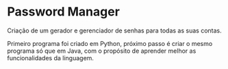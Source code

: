 # Password Manager


Criação de um gerador e gerenciador de senhas para todas as suas contas.

Primeiro programa foi criado em Python, próximo passo é criar o mesmo programa só que em Java, com o propósito de aprender melhor as funcionalidades da linguagem.
